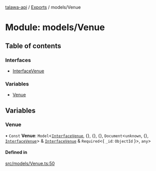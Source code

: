 [talawa-api](../README.md) / [Exports](../modules.md) / models/Venue

# Module: models/Venue

## Table of contents

### Interfaces

- [InterfaceVenue](../interfaces/models_Venue.InterfaceVenue.md)

### Variables

- [Venue](models_Venue.md#venue)

## Variables

### Venue

• `Const` **Venue**: `Model`\<[`InterfaceVenue`](../interfaces/models_Venue.InterfaceVenue.md), \{\}, \{\}, \{\}, `Document`\<`unknown`, \{\}, [`InterfaceVenue`](../interfaces/models_Venue.InterfaceVenue.md)\> & [`InterfaceVenue`](../interfaces/models_Venue.InterfaceVenue.md) & `Required`\<\{ `_id`: `ObjectId`  \}\>, `any`\>

#### Defined in

[src/models/Venue.ts:50](https://github.com/PalisadoesFoundation/talawa-api/blob/53234da/src/models/Venue.ts#L50)
